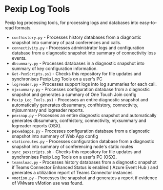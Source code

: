 # Pexip Log Tools
Pexip log processing tools, for processing logs and databases into easy-to-read formats.

 * `confhistory.py` - Processes history databases from a diagnostic snapshot into summary of past conferences and calls.
 * `connectivity.py` - Processes administrator logs and configuration database from a diagnostic snapshot into summary of connectivity loss events.
 * `dbsummary.py` - Processes databases in a diagnostic snapshot into summary of key configuration information.
 * `Get-PexScripts.ps1` - Checks this repository for file updates and synchronises Pexip Log Tools on a user's PC
 * `logreader.py` - Processes support logs into log summaries for each call.
 * `mjxsummary.py` - Processes configuration database from a diagnostic snapshot and generates a summary of One Touch Join config
 * `Pexip_Log_Tools.ps1` - Processes an entire diagnostic snapshot and automatically generates dbsummary, confhistory, connectivity, mjxsummary and logreader reports.
 * `pexsnap.py` - Processes an entire diagnostic snapshot and automatically generates dbsummary, confhistory, connectivity, mjxsummary and logreader reports (OSX).
 * `pexwebapps.py` - Processes configuration database from a diagnostic snapshot into summary of Web App config
 * `staticroutes.py` - Processes configuration database from a diagnostic snapshot into summary of conferencing node's static routes
 * `sync_pexscripts.sh` - Checks this repository for file updates and synchronises Pexip Log Tools on a user's PC (OSX).
 * `teamsload.py` - Processes history databases from a diagnostic snapshot if Teams Connector Enhanced Status is enabled ( Azure Event Hub )  and generates a utilization report of Teams Connector instances
 * `vmotion.py` - Processes the snapshot and generates a report if evidence of VMware vMotion use was found.
